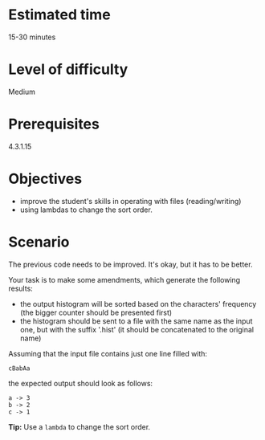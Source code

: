 # Estimated time

15-30 minutes

# Level of difficulty

Medium

# Prerequisites

4.3.1.15

# Objectives

- improve the student's skills in operating with files (reading/writing)
- using lambdas to change the sort order.

# Scenario

The previous code needs to be improved. It's okay, but it has to be better.

Your task is to make some amendments, which generate the following results:

- the output histogram will be sorted based on the characters' frequency (the bigger counter should be presented first)
- the histogram should be sent to a file with the same name as the input one, but with the suffix '.hist' (it should be concatenated to the original name)

Assuming that the input file contains just one line filled with:

```
cBabAa
```

the expected output should look as follows:

```
a -> 3
b -> 2
c -> 1
```

**Tip:** Use a `lambda` to change the sort order.